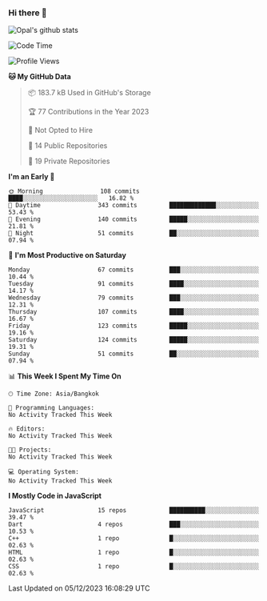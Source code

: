 ### Hi there 👋

![Opal's github stats](https://github-readme-stats.vercel.app/api?username=coolkidneversleep&count_private=true&show_icons=true&theme=radical)


<!--START_SECTION:waka-->
![Code Time](http://img.shields.io/badge/Code%20Time-64%20hrs%2038%20mins-blue)

![Profile Views](http://img.shields.io/badge/Profile%20Views-0-blue)

**🐱 My GitHub Data** 

> 📦 183.7 kB Used in GitHub's Storage 
 > 
> 🏆 77 Contributions in the Year 2023
 > 
> 🚫 Not Opted to Hire
 > 
> 📜 14 Public Repositories 
 > 
> 🔑 19 Private Repositories 
 > 
**I'm an Early 🐤** 

```text
🌞 Morning                108 commits         ████░░░░░░░░░░░░░░░░░░░░░   16.82 % 
🌆 Daytime                343 commits         █████████████░░░░░░░░░░░░   53.43 % 
🌃 Evening                140 commits         █████░░░░░░░░░░░░░░░░░░░░   21.81 % 
🌙 Night                  51 commits          ██░░░░░░░░░░░░░░░░░░░░░░░   07.94 % 
```
📅 **I'm Most Productive on Saturday** 

```text
Monday                   67 commits          ███░░░░░░░░░░░░░░░░░░░░░░   10.44 % 
Tuesday                  91 commits          ████░░░░░░░░░░░░░░░░░░░░░   14.17 % 
Wednesday                79 commits          ███░░░░░░░░░░░░░░░░░░░░░░   12.31 % 
Thursday                 107 commits         ████░░░░░░░░░░░░░░░░░░░░░   16.67 % 
Friday                   123 commits         █████░░░░░░░░░░░░░░░░░░░░   19.16 % 
Saturday                 124 commits         █████░░░░░░░░░░░░░░░░░░░░   19.31 % 
Sunday                   51 commits          ██░░░░░░░░░░░░░░░░░░░░░░░   07.94 % 
```


📊 **This Week I Spent My Time On** 

```text
🕑︎ Time Zone: Asia/Bangkok

💬 Programming Languages: 
No Activity Tracked This Week

🔥 Editors: 
No Activity Tracked This Week

🐱‍💻 Projects: 
No Activity Tracked This Week

💻 Operating System: 
No Activity Tracked This Week
```

**I Mostly Code in JavaScript** 

```text
JavaScript               15 repos            ██████████░░░░░░░░░░░░░░░   39.47 % 
Dart                     4 repos             ███░░░░░░░░░░░░░░░░░░░░░░   10.53 % 
C++                      1 repo              █░░░░░░░░░░░░░░░░░░░░░░░░   02.63 % 
HTML                     1 repo              █░░░░░░░░░░░░░░░░░░░░░░░░   02.63 % 
CSS                      1 repo              █░░░░░░░░░░░░░░░░░░░░░░░░   02.63 % 
```




 Last Updated on 05/12/2023 16:08:29 UTC
<!--END_SECTION:waka-->
